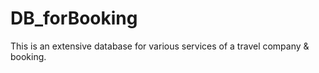 # DB_forBooking
This is an extensive database for various services of a travel company &amp; booking.
